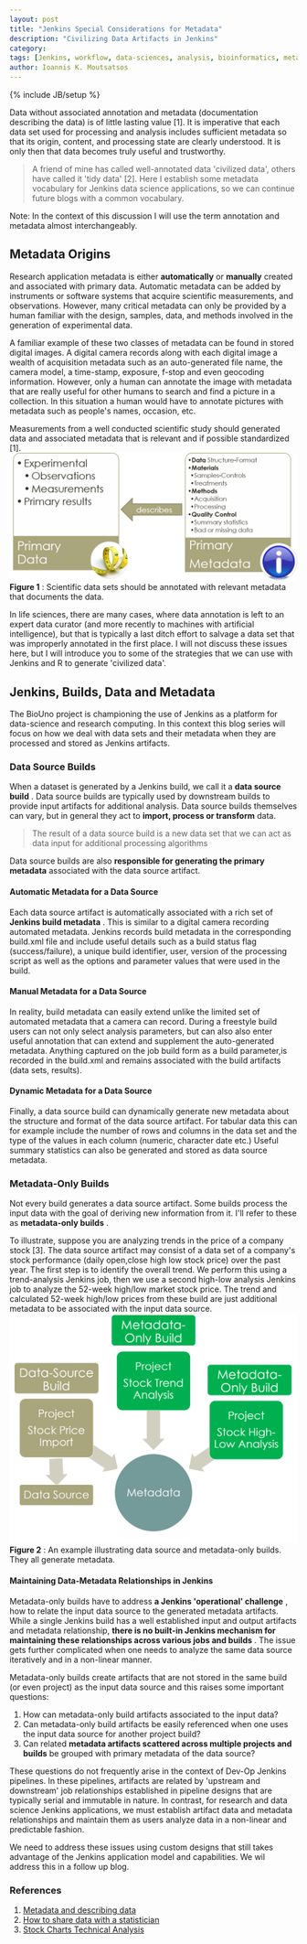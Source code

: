 ```yaml
---
layout: post
title: "Jenkins Special Considerations for Metadata"
description: "Civilizing Data Artifacts in Jenkins"
category: 
tags: [Jenkins, workflow, data-sciences, analysis, bioinformatics, metadata]
author: Ioannis K. Moutsatsos
---
```

{% include JB/setup %}

Data without associated annotation and metadata (documentation describing the data) is of little lasting value [1]. It is imperative that each data set used for processing and analysis includes sufficient metadata so that its origin, content, and processing state are clearly understood. It is only then that data becomes truly useful and trustworthy. 
>A friend of mine has called well-annotated data 'civilized data', others have called it  'tidy data' [2]. 
Here I establish some metadata vocabulary for Jenkins data science applications, so we can continue future blogs with a common vocabulary.

<!--more-->
Note: In the context of this discussion I will use the  term annotation and metadata almost interchangeably.

## Metadata Origins
Research application metadata is either **automatically**  or **manually**  created and associated with primary data. Automatic metadata can be added by instruments or software systems that acquire scientific measurements, and observations. However, many critical metadata can only be provided by a human familiar with the design, samples, data, and  methods involved in the generation of experimental data.

A familiar example of these two classes of metadata can be found in stored digital images. A digital camera records along with each digital image a wealth of acquisition metadata such as an auto-generated file name, the  camera model, a time-stamp, exposure, f-stop and even geocoding information. However, only a human can annotate the image with metadata  that are really useful for other humans to search and find a picture in a collection. In this situation a human would have to annotate pictures with metadata such as people's names, occasion, etc.

Measurements from a well conducted scientific study should generated  data and associated metadata that is relevant and if possible standardized [1]. ![Figure 1](/assets/posts/Jenkins-Metadata-Introduction/PrimaryData_Meta.png) **Figure 1** : Scientific data sets should be annotated with relevant metadata that documents the data.
 
In life sciences, there are many cases, where data annotation is left to an expert data curator (and more recently to machines with artificial intelligence), but that is typically a last ditch effort to salvage a data set that was improperly annotated in the first place. I will not discuss these issues here, but I will introduce you to some of the strategies that we can use with Jenkins and R to generate 'civilized data'.
 
## Jenkins, Builds, Data and Metadata
The BioUno project is championing the use of Jenkins as a platform for data-science and research computing.  In this context this blog series will focus on how we deal with data sets and their metadata  when they are processed and stored as Jenkins artifacts.

### Data Source Builds
When a dataset is generated by a Jenkins build, we call it a **data source build** . Data source builds are typically used by downstream builds to provide input artifacts for additional analysis. Data source builds themselves can vary, but in general they act to **import, process or transform**  data. 

>The result of a data source build is a new data set that we can act as data input for additional processing algorithms

Data source builds are also **responsible for generating the primary metadata**  associated with the data source artifact.
#### Automatic Metadata for a Data Source
Each data source artifact is automatically associated with  a rich set of **Jenkins build metadata** . This is similar to a digital camera recording automated metadata. Jenkins records build metadata in the corresponding build.xml file and include useful details such as a build status flag (success/failure),  a unique build identifier, user, version of the processing script as well as the options and parameter values that were used in the build.
#### Manual Metadata for a Data Source 
In reality, build metadata can easily extend unlike the limited set of automated metadata that a camera can record. During a freestyle build users can not only select analysis parameters, but can also also enter useful annotation that can extend and supplement the auto-generated metadata. Anything captured on the job build form as a build parameter,is recorded in the build.xml and remains associated with the build artifacts (data sets, results).
#### Dynamic Metadata for a Data Source
Finally, a data source build can dynamically generate new metadata about the structure and format of the data source artifact. For tabular data this can for example include the number of rows and columns in the data set and the type of the values in each column (numeric, character date etc.) Useful summary statistics can also be generated and stored as data source metadata.

 
### Metadata-Only Builds
Not every build generates a data source artifact. Some builds process the input data with the goal of deriving new information from it. I'll refer to these as **metadata-only builds** .

To illustrate, suppose you are analyzing trends in the price of a company stock [3]. The data source artifact may consist of a data set of a company's stock performance (daily open,close high low stock price) over the past year. The first step is to identify the overall trend. We perform this using a trend-analysis Jenkins job, then we use a second high-low analysis Jenkins job to analyze the 52-week high/low market stock price. The trend and  calculated 52-week high/low prices from these build are just additional metadata to be associated with the input data source.  ![Figure 2](/assets/posts/Jenkins-Metadata-Introduction/Example_MetaBuilds.png)**Figure 2** : An example illustrating data source and metadata-only builds. They all generate metadata.

#### Maintaining Data-Metadata Relationships in Jenkins 
Metadata-only builds have to address **a Jenkins 'operational' challenge** , how to relate the input data source to the generated metadata artifacts. While a single Jenkins build has a well established input and output artifacts and metadata relationship, **there is no built-in Jenkins mechanism for maintaining these relationships across various jobs and builds** . The issue gets further complicated when one needs to analyze the same data source iteratively and in a non-linear manner.

Metadata-only builds create artifacts that are not stored in the same build (or even project) as the input data source and this raises some important questions:

1. How can metadata-only build artifacts associated to the input data?
2. Can metadata-only build artifacts be easily referenced when one uses the input data source for another project build?
3. Can related **metadata artifacts scattered across multiple projects and builds**  be grouped with  primary metadata of the data source?


These questions do not frequently arise in the context of Dev-Op Jenkins pipelines. In these pipelines, artifacts are related by  'upstream and downstream' job relationships established in pipeline designs that are typically serial and immutable in nature. In contrast, for research and data science Jenkins applications, we must establish artifact data and metadata relationships and maintain them as users analyze data in a non-linear and predictable fashion.

We need to address these issues using custom designs that still takes advantage of the Jenkins application model and capabilities. We wil address this in a follow up blog.
 
### References
1. [Metadata and describing data](http://data.research.cornell.edu/content/writing-metadata)
2. [How to share data with a statistician](http://ropensci.github.io/reproducibility-guide/sections/dataSharing/)
3. [Stock Charts Technical Analysis](http://stockcharts.com/school/doku.php?id=chart_school:overview:technical_analysis)


